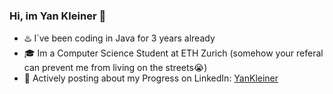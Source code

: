 ### Hi, im Yan Kleiner 👋
* ♨️ I`ve been coding in Java for 3 years already
* 🎓 Im a Computer Science Student at ETH Zurich (somehow your referal can prevent me from living on the streets😭)
* 💬 Actively posting about my Progress on LinkedIn: [YanKleiner](https://www.linkedin.com/in/yan-kleiner-48099822a/recent-activity/all/)


<!--
**YanKleiner/Yankleiner** is a ✨ _special_ ✨ repository because its `README.md` (this file) appears on your GitHub profile.

Here are some ideas to get you started:

- 🔭 I’m currently working on ...
- 🌱 I’m currently learning ...
- 👯 I’m looking to collaborate on ...
- 🤔 I’m looking for help with ...
- 💬 Ask me about ...
- 📫 How to reach me: ...
- 😄 Pronouns: ...
- ⚡ Fun fact: ...
-->
